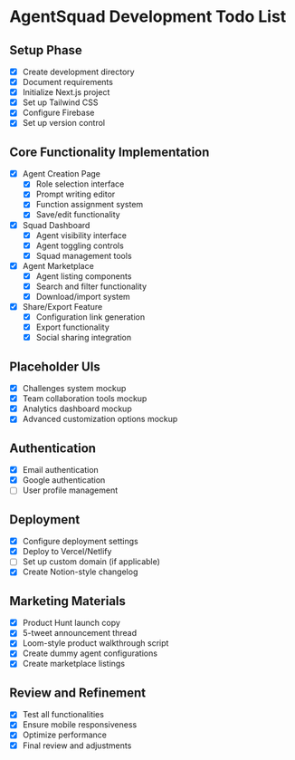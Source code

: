 # AgentSquad Development Todo List

## Setup Phase
- [x] Create development directory
- [x] Document requirements
- [x] Initialize Next.js project
- [x] Set up Tailwind CSS
- [x] Configure Firebase
- [x] Set up version control

## Core Functionality Implementation
- [x] Agent Creation Page
  - [x] Role selection interface
  - [x] Prompt writing editor
  - [x] Function assignment system
  - [x] Save/edit functionality
- [x] Squad Dashboard
  - [x] Agent visibility interface
  - [x] Agent toggling controls
  - [x] Squad management tools
- [x] Agent Marketplace
  - [x] Agent listing components
  - [x] Search and filter functionality
  - [x] Download/import system
- [x] Share/Export Feature
  - [x] Configuration link generation
  - [x] Export functionality
  - [x] Social sharing integration

## Placeholder UIs
- [x] Challenges system mockup
- [x] Team collaboration tools mockup
- [x] Analytics dashboard mockup
- [x] Advanced customization options mockup

## Authentication
- [x] Email authentication
- [x] Google authentication
- [ ] User profile management

## Deployment
- [x] Configure deployment settings
- [x] Deploy to Vercel/Netlify
- [ ] Set up custom domain (if applicable)
- [x] Create Notion-style changelog

## Marketing Materials
- [x] Product Hunt launch copy
- [x] 5-tweet announcement thread
- [x] Loom-style product walkthrough script
- [x] Create dummy agent configurations
- [x] Create marketplace listings

## Review and Refinement
- [x] Test all functionalities
- [x] Ensure mobile responsiveness
- [x] Optimize performance
- [x] Final review and adjustments
